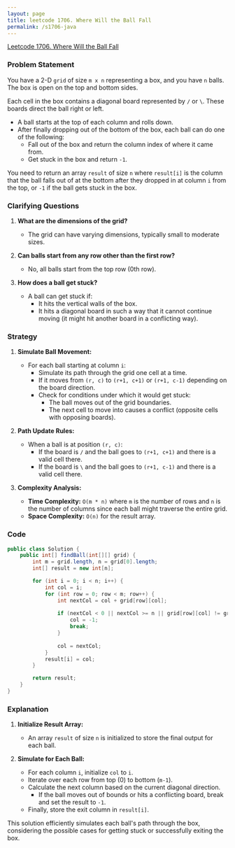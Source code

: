 ```yaml
---
layout: page
title: leetcode 1706. Where Will the Ball Fall
permalink: /s1706-java
---
```

[Leetcode 1706. Where Will the Ball Fall](https://algoadvance.github.io/algoadvance/l1706)
### Problem Statement

You have a 2-D `grid` of size `m x n` representing a box, and you have `n` balls. The box is open on the top and bottom sides.

Each cell in the box contains a diagonal board represented by `/` or `\`. These boards direct the ball right or left.

- A ball starts at the top of each column and rolls down.
- After finally dropping out of the bottom of the box, each ball can do one of the following:
  - Fall out of the box and return the column index of where it came from.
  - Get stuck in the box and return `-1`.

You need to return an array `result` of size `n` where `result[i]` is the column that the ball falls out of at the bottom after they dropped in at column `i` from the top, or `-1` if the ball gets stuck in the box.

### Clarifying Questions

1. **What are the dimensions of the grid?**
   - The grid can have varying dimensions, typically small to moderate sizes.

2. **Can balls start from any row other than the first row?**
   - No, all balls start from the top row (0th row).

3. **How does a ball get stuck?**
   - A ball can get stuck if:
     - It hits the vertical walls of the box.
     - It hits a diagonal board in such a way that it cannot continue moving (it might hit another board in a conflicting way).

### Strategy

1. **Simulate Ball Movement:**
   - For each ball starting at column `i`:
     - Simulate its path through the grid one cell at a time.
     - If it moves from `(r, c)` to `(r+1, c+1)` or `(r+1, c-1)` depending on the board direction.
     - Check for conditions under which it would get stuck:
       - The ball moves out of the grid boundaries.
       - The next cell to move into causes a conflict (opposite cells with opposing boards).
   
2. **Path Update Rules:**
   - When a ball is at position `(r, c)`:
     - If the board is `/` and the ball goes to `(r+1, c+1)` and there is a valid cell there.
     - If the board is `\` and the ball goes to `(r+1, c-1)` and there is a valid cell there.

3. **Complexity Analysis:**
   - **Time Complexity:** `O(m * n)` where `m` is the number of rows and `n` is the number of columns since each ball might traverse the entire grid.
   - **Space Complexity:** `O(n)` for the result array.

### Code

```java
public class Solution {
    public int[] findBall(int[][] grid) {
        int m = grid.length, n = grid[0].length;
        int[] result = new int[n];

        for (int i = 0; i < n; i++) {
            int col = i;
            for (int row = 0; row < m; row++) {
                int nextCol = col + grid[row][col];
                
                if (nextCol < 0 || nextCol >= n || grid[row][col] != grid[row][nextCol]) {
                    col = -1;
                    break;
                }
                
                col = nextCol;
            }
            result[i] = col;
        }

        return result;
    }
}
```

### Explanation

1. **Initialize Result Array:** 
   - An array `result` of size `n` is initialized to store the final output for each ball.
   
2. **Simulate for Each Ball:**
   - For each column `i`, initialize `col` to `i`.
   - Iterate over each row from top (0) to bottom (`m-1`).
   - Calculate the next column based on the current diagonal direction.
     - If the ball moves out of bounds or hits a conflicting board, break and set the result to `-1`.
   - Finally, store the exit column in `result[i]`.

This solution efficiently simulates each ball's path through the box, considering the possible cases for getting stuck or successfully exiting the box.